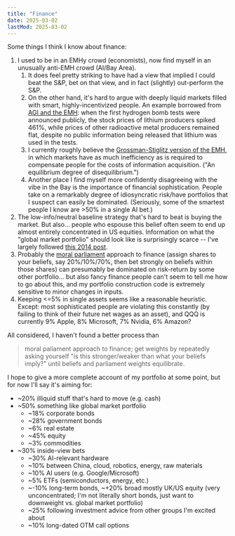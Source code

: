 ```yaml
---
title: "Finance"
date: 2025-03-02
lastMod: 2025-03-02
---
```


Some things I think I know about finance:

1. I used to be in an EMHy crowd (economists), now find myself in an unusually anti-EMH crowd (AI/Bay Area). 
    1. It does feel pretty striking to have had a view that implied I could beat the S&P, bet on that view, and in fact (slightly) out-perform the S&P.
    2. On the other hand, it's hard to argue with deeply liquid markets filled with smart, highly-incentivized people. An example borrowed from [AGI and the EMH](https://forum.effectivealtruism.org/posts/8c7LycgtkypkgYjZx/agi-and-the-emh-markets-are-not-expecting-aligned-or): when the first hydrogen bomb tests were announced publicly, the stock prices of lithium producers spiked 461%, while prices of other radioactive metal producers remained flat, despite no public information being released that lithium was used in the tests.
    3. I currently roughly believe the [Grossman-Stiglitz version of the EMH](https://papers.ssrn.com/sol3/delivery.cfm/nber_R0121.pdf?abstractid=228054), in which markets have as much inefficiency as is required to compensate people for the costs of information acquisition. ("An equilibrium degree of disequilibrium.")
    4. Another place I find myself more confidently disagreeing with the vibe in the Bay is the importance of financial sophistication. People take on a remarkably degree of idiosyncratic risk/have portfolios that I suspect can easily be dominated. (Seriously, some of the smartest people I know are >50% in a single AI bet.)
2. The low-info/neutral baseline strategy that's hard to beat is buying the market. But also... people who espouse this belief often seem to end up almost entirely concentrated in US equities. Information on what the "global market portfolio" should look like is surprisingly scarce -- I've largely followed [this 2014 post](https://www.gestaltu.com/2014/08/global-passive-benchmark-etf-factor-tilt.html/).
3. Probably the [moral parliament](https://www.fhi.ox.ac.uk/wp-content/uploads/2021/06/Parliamentary-Approach-to-Moral-Uncertainty.pdf) approach to finance (assign shares to your beliefs, say 20%/10%/70%, then bet strongly on beliefs within those shares) can presumably be dominated on risk-return by some other portfolio... but also fancy finance people can't seem to tell me how to go about this, and my portfolio construction code is extremely sensitive to minor changes in inputs.
4. Keeping <=5% in single assets seems like a reasonable heuristic. Except: most sophisticated people are violating this constantly (by failing to think of their future net wages as an asset), and QQQ is currently 9% Apple, 8% Microsoft, 7% Nvidia, 6% Amazon?

All considered, I haven't found a better process than

> moral paliament approach to finance; get weights by repeatedly asking yourself "is this stronger/weaker than what your beliefs imply?" until beliefs and parliament weights equilibrate.

I hope to give a more complete account of my portfolio at some point, but for now I'll say it's aiming for:

- ~20% illiquid stuff that's hard to move (e.g. cash)
- ~50% something like global market portfolio
    - ~18% corporate bonds
    - ~28% government bonds
    - ~6% real estate
    - ~45% equity
    - ~3% commodities
- ~30% inside-view bets
    - ~30% AI-relevant hardware
    - ~10% between China, cloud, robotics, energy, raw materials
    - ~10% AI users (e.g. Google/Microsoft)
    - ~5% ETFs (semiconductors, energy, etc.)
    - ~-10% long-term bonds, ~+20% broad mostly UK/US equity (very unconcentrated; I'm not literally short bonds, just want to downweight vs. global market portfolio)
    - ~25% following investment advice from other groups I'm excited about
    - ~10% long-dated OTM call options